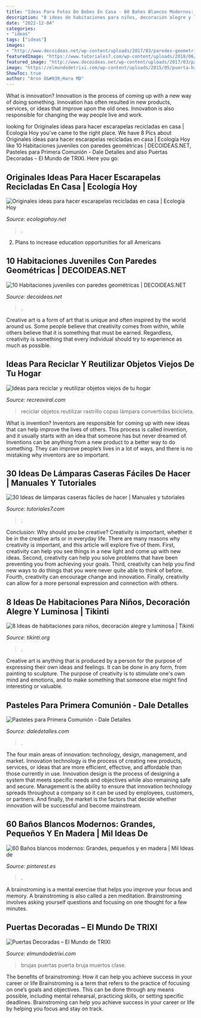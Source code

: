 ```yaml
---
title: "Ideas Para Fotos De Bebes En Casa - 60 Baños Blancos Modernos: Grandes, Pequeños Y En Madera"
description: "8 ideas de habitaciones para niños, decoración alegre y luminosa"
date: "2022-12-04"
categories:
- "ideas"
tags: ["ideas"]
images:
- "http://www.decoideas.net/wp-content/uploads/2017/03/paredes-geometricas-1.jpg"
featuredImage: "https://www.tutoriales7.com/wp-content/uploads/2018/06/lampara-palos-helado.jpg"
featured_image: "http://www.decoideas.net/wp-content/uploads/2017/03/paredes-geometricas-1.jpg"
image: "https://elmundodetrixi.com/wp-content/uploads/2015/05/puerta-halloween-bruja.jpg"
ShowToc: true
author: "Aron O&#039;Hara MD"
---
```



What is innovation?
Innovation is the process of coming up with a new way of doing something. Innovation has often resulted in new products, services, or ideas that improve upon the old ones. Innovation is also responsible for changing the way people live and work.

	

		
looking for Originales ideas para hacer escarapelas recicladas en casa | Ecología Hoy you've came to the right place. We have 8 Pics about Originales ideas para hacer escarapelas recicladas en casa | Ecología Hoy like 10 Habitaciones juveniles con paredes geométricas | DECOIDEAS.NET, Pasteles para Primera Comunión - Dale Detalles and also Puertas Decoradas – El Mundo de TRIXI. Here you go:
		
    
## Originales Ideas Para Hacer Escarapelas Recicladas En Casa | Ecología Hoy

<img loading=lazy src="https://ecologiahoy.net/wp-content/uploads/2016/06/100_7643.jpg" onerror="this.onerror=null;this.src='https://tse4.mm.bing.net/th?id=OIP.boww4V5MM69HSr2-lzqS0gHaJ3&amp;pid=15.1';" alt="Originales ideas para hacer escarapelas recicladas en casa | Ecología Hoy">

_Source: ecologiahoy.net_

>. 

	

2. Plans to increase education opportunities for all Americans 

    
## 10 Habitaciones Juveniles Con Paredes Geométricas | DECOIDEAS.NET

<img loading=lazy src="http://www.decoideas.net/wp-content/uploads/2017/03/paredes-geometricas-1.jpg" onerror="this.onerror=null;this.src='https://tse3.mm.bing.net/th?id=OIP.vU3PbbYH8yPgsrdgsHofgAHaJ_&amp;pid=15.1';" alt="10 Habitaciones juveniles con paredes geométricas | DECOIDEAS.NET">

_Source: decoideas.net_

>. 

	

Creative art is a form of art that is unique and often inspired by the world around us. Some people believe that creativity comes from within, while others believe that it is something that must be earned. Regardless, creativity is something that every individual should try to experience as much as possible.

    
## Ideas Para Reciclar Y Reutilizar Objetos Viejos De Tu Hogar

<img loading=lazy src="http://www.recreoviral.com/wp-content/uploads/2014/05/26-ideas-creativas-para-reciclar-5.jpg" onerror="this.onerror=null;this.src='https://tse1.mm.bing.net/th?id=OIP.wlzpLp6auyC1lLOePyqeigHaLG&amp;pid=15.1';" alt="Ideas para reciclar y reutilizar objetos viejos de tu hogar">

_Source: recreoviral.com_

>reciclar objetos reutilizar rastrillo copas lámpara convertidas bicicleta. 

	

What is invention?
Inventors are responsible for coming up with new ideas that can help improve the lives of others. This process is called invention, and it usually starts with an idea that someone has but never dreamed of. Inventions can be anything from a new product to a better way to do something. They can improve people’s lives in a lot of ways, and there is no mistaking why inventors are so important.

    
## 30 Ideas De Lámparas Caseras Fáciles De Hacer | Manuales Y Tutoriales

<img loading=lazy src="https://www.tutoriales7.com/wp-content/uploads/2018/06/lampara-palos-helado.jpg" onerror="this.onerror=null;this.src='https://tse3.mm.bing.net/th?id=OIP.-BhO38fhsGz-cPIAt5XckgHaKr&amp;pid=15.1';" alt="30 Ideas de lámparas caseras fáciles de hacer | Manuales y tutoriales">

_Source: tutoriales7.com_

>. 

	

Conclusion: Why should you be creative?
Creativity is important, whether it be in the creative arts or in everyday life. There are many reasons why creativity is important, and this article will explore five of them. First, creativity can help you see things in a new light and come up with new ideas. Second, creativity can help you solve problems that have been preventing you from achieving your goals. Third, creativity can help you find new ways to do things that you were never quite able to think of before. Fourth, creativity can encourage change and innovation. Finally, creativity can allow for a more personal expression and connection with others.

    
## 8 Ideas De Habitaciones Para Niños, Decoración Alegre Y Luminosa | Tikinti

<img loading=lazy src="http://tikinti.org/wp-content/uploads/2014/08/habitaciones-de-niños-tikinti-1-684x1024.jpg" onerror="this.onerror=null;this.src='https://tse4.mm.bing.net/th?id=OIP.w75_kvrwJxNDEcxQIXYe_wHaLF&amp;pid=15.1';" alt="8 Ideas de habitaciones para niños, decoración alegre y luminosa | Tikinti">

_Source: tikinti.org_

>. 

	

Creative art is anything that is produced by a person for the purpose of expressing their own ideas and feelings. It can be done in any form, from painting to sculpture. The purpose of creativity is to stimulate one's own mind and emotions, and to make something that someone else might find interesting or valuable.

    
## Pasteles Para Primera Comunión - Dale Detalles

<img loading=lazy src="https://www.daledetalles.com/wp-content/uploads/2016/07/pastel-para-primera-comunión34.jpg" onerror="this.onerror=null;this.src='https://tse1.mm.bing.net/th?id=OIP.uobnGZtBeWOJ4_MTIFpfyQHaJ4&amp;pid=15.1';" alt="Pasteles para Primera Comunión - Dale Detalles">

_Source: daledetalles.com_

>. 

	

The four main areas of innovation: technology, design, management, and market.
Innovation technology is the process of creating new products, services, or ideas that are more efficient, effective, and affordable than those currently in use. Innovation design is the process of designing a system that meets specific needs and objectives while also remaining safe and secure. Management is the ability to ensure that innovation technology spreads throughout a company so it can be used by employees, customers, or partners. And finally, the market is the factors that decide whether innovation will be successful and become mainstream.

    
## 60 Baños Blancos Modernos: Grandes, Pequeños Y En Madera | Mil Ideas De

<img loading=lazy src="https://i.pinimg.com/736x/22/d9/1d/22d91d24e29d3918057764fc1c53d4ea.jpg" onerror="this.onerror=null;this.src='https://tse4.mm.bing.net/th?id=OIP.peEtF7BVvLiMcgxI4GCiKgHaLG&amp;pid=15.1';" alt="60 Baños blancos modernos: Grandes, pequeños y en madera | Mil Ideas de">

_Source: pinterest.es_

>. 

	

A brainstroming is a mental exercise that helps you improve your focus and memory. A brainstroming is also called a zen meditation. Brainstroming involves asking yourself questions and focusing on one thought for a few minutes.

    
## Puertas Decoradas – El Mundo De TRIXI

<img loading=lazy src="https://elmundodetrixi.com/wp-content/uploads/2015/05/puerta-halloween-bruja.jpg" onerror="this.onerror=null;this.src='https://tse2.mm.bing.net/th?id=OIP.sU4_tMgUSD-PETso92GsrwHaKS&amp;pid=15.1';" alt="Puertas Decoradas – El Mundo de TRIXI">

_Source: elmundodetrixi.com_

>brujas puertas puerta bruja muertos clase. 

	

The benefits of brainstroming: How it can help you achieve success in your career or life
Brainstroming is a term that refers to the practice of focusing on one’s goals and objectives. This can be done through any means possible, including mental rehearsal, practicing skills, or setting specific deadlines. Brainstroming can help you achieve success in your career or life by helping you focus and stay on track.

